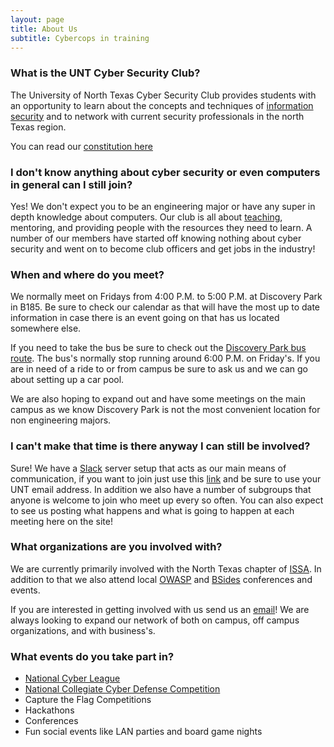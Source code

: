```yaml
---
layout: page
title: About Us
subtitle: Cybercops in training
---
```


### What is the UNT Cyber Security Club?

The University of North Texas Cyber Security Club provides students with an opportunity to learn about the concepts and techniques of [information security](https://en.wikipedia.org/wiki/Information_security) and to network with current security professionals in the north Texas region.

You can read our [constitution here](https://drive.google.com/file/d/0B9A3Z9_HMQERODhZUzRpR09PQmc/view?usp=sharing)

### I don't know anything about cyber security or even computers in general can I still join?

Yes! We don't expect you to be an engineering major or have any super in depth knowledge about computers. Our club is all about [teaching](https://youtu.be/KEkrWRHCDQU), mentoring, and providing people with the resources they need to learn. A number of our members have started off knowing nothing about cyber security and went on to become club officers and get jobs in the industry!

### When and where do you meet?

We normally meet on Fridays from 4:00 P.M. to 5:00 P.M. at Discovery Park in B185. Be sure to check our calendar as that will have the most up to date information in case there is an event going on that has us located somewhere else.

If you need to take the bus be sure to check out the [Discovery Park bus route](http://transportation.unt.edu/transit/maps-routes/discovery-park). The bus's normally stop running around 6:00 P.M. on Friday's. If you are in need of a ride to or from campus be sure to ask us and we can go about setting up a car pool.

We are also hoping to expand out and have some meetings on the main campus as we know Discovery Park is not the most convenient location for non engineering majors.

### I can't make that time is there anyway I can still be involved?

Sure! We have a [Slack](https://www.youtube.com/watch?v=9RJZMSsH7-g) server setup that acts as our main means of communication, if you want to join just use this [link](https://untccsi.slack.com/signup) and be sure to use your UNT email address. In addition we also have a number of subgroups that anyone is welcome to join who meet up every so often. You can also expect to see us posting what happens and what is going to happen at each meeting here on the site!

### What organizations are you involved with?

We are currently primarily involved with the North Texas chapter of [ISSA](https://ntxissa.org/). In addition to that we also attend local [OWASP](https://www.owasp.org/index.php/Main_Page) and [BSides](http://www.securitybsides.com/w/page/12194138/BSides) conferences and events.

If you are interested in getting involved with us send us an [email](mailto:untccsi@gmail.com)! We are always looking to expand our network of both on campus, off campus organizations, and with business's.

### What events do you take part in?

* [National Cyber League](https://www.nationalcyberleague.org/)
* [National Collegiate Cyber Defense Competition](http://www.nationalccdc.org/)
* Capture the Flag Competitions
* Hackathons
* Conferences
* Fun social events like LAN parties and board game nights
